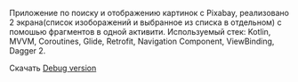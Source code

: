 Приложение по поиску и отображению картинок с Pixabay, реализовано 2 экрана(список изоборажений и выбранное из списка в отдельном) с помошью фрагментов в одной активити. 
Используемый стек: Kotlin, MVVM, Coroutines, Glide, Retrofit, Navigation Component, ViewBinding, Dagger 2.

Скачать [Debug version](https://drive.google.com/file/d/1y_pi_GUA7rbnXr8uuZKjoq9JohcXydd8/view?usp=sharing)
